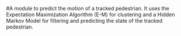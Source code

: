 #A module to predict the motion of a tracked pedestrian.
It uses the Expectation Maximization Algorithm (E-M) for clustering and 
a Hidden Markov Model for filtering and predicting the state of the tracked pedestrian.

